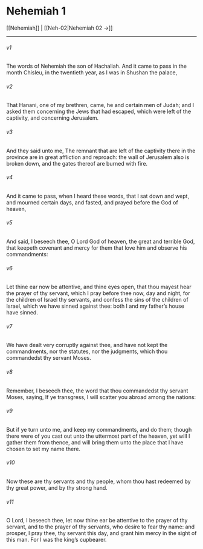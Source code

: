 # Nehemiah 1

[[Nehemiah]] | [[Neh-02|Nehemiah 02 →]]
***

###### v1
The words of Nehemiah the son of Hachaliah. And it came to pass in the month Chisleu, in the twentieth year, as I was in Shushan the palace,
###### v2
That Hanani, one of my brethren, came, he and certain men of Judah; and I asked them concerning the Jews that had escaped, which were left of the captivity, and concerning Jerusalem.
###### v3
And they said unto me, The remnant that are left of the captivity there in the province are in great affliction and reproach: the wall of Jerusalem also is broken down, and the gates thereof are burned with fire.
###### v4
And it came to pass, when I heard these words, that I sat down and wept, and mourned certain days, and fasted, and prayed before the God of heaven,
###### v5
And said, I beseech thee, O Lord God of heaven, the great and terrible God, that keepeth covenant and mercy for them that love him and observe his commandments:
###### v6
Let thine ear now be attentive, and thine eyes open, that thou mayest hear the prayer of thy servant, which I pray before thee now, day and night, for the children of Israel thy servants, and confess the sins of the children of Israel, which we have sinned against thee: both I and my father’s house have sinned.
###### v7
We have dealt very corruptly against thee, and have not kept the commandments, nor the statutes, nor the judgments, which thou commandedst thy servant Moses.
###### v8
Remember, I beseech thee, the word that thou commandedst thy servant Moses, saying, If ye transgress, I will scatter you abroad among the nations:
###### v9
But if ye turn unto me, and keep my commandments, and do them; though there were of you cast out unto the uttermost part of the heaven, yet will I gather them from thence, and will bring them unto the place that I have chosen to set my name there.
###### v10
Now these are thy servants and thy people, whom thou hast redeemed by thy great power, and by thy strong hand.
###### v11
O Lord, I beseech thee, let now thine ear be attentive to the prayer of thy servant, and to the prayer of thy servants, who desire to fear thy name: and prosper, I pray thee, thy servant this day, and grant him mercy in the sight of this man. For I was the king’s cupbearer. 
